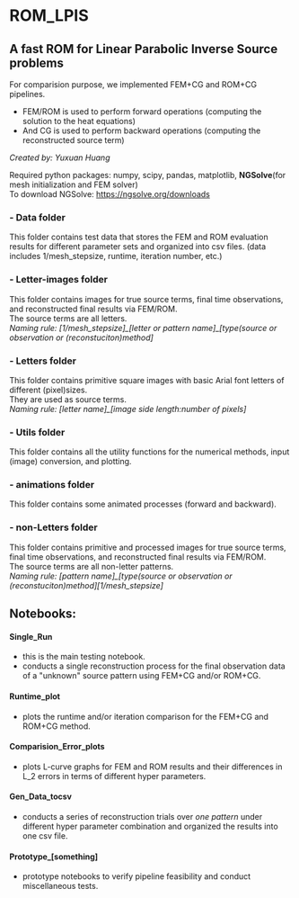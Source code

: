 # ROM_LPIS
## A fast ROM for Linear Parabolic Inverse Source problems

For comparision purpose, we implemented FEM+CG and ROM+CG pipelines.
- FEM/ROM is used to perform forward operations (computing the solution to the heat equations)
- And CG is used to perform backward operations (computing the reconstructed source term)

*Created by: Yuxuan Huang*

Required python packages:
numpy, scipy, pandas, matplotlib, **NGSolve**(for mesh initialization and FEM solver)
<br>
To download NGSolve: https://ngsolve.org/downloads

### - Data folder
This folder contains test data that stores the FEM and ROM evaluation results for different parameter sets and organized into csv files.
(data includes 1/mesh_stepsize, runtime, iteration number, etc.)

### - Letter-images folder
This folder contains images for true source terms, final time observations, and reconstructed final results via FEM/ROM.
<br>
The source terms are all letters.
<br>
*Naming rule: [1/mesh\_stepsize]\_[letter or pattern name]\_[type(source or observation or (reconstuciton)method]*

### - Letters folder
This folder contains primitive square images with basic Arial font letters of different (pixel)sizes.
<br>
They are used as source terms.
<br>
*Naming rule: [letter name]\_[image side length:number of pixels]*

### - Utils folder
This folder contains all the utility functions for the numerical methods, input (image) conversion, and plotting.

### - animations folder
This folder contains some animated processes (forward and backward).

### - non-Letters folder
This folder contains primitive and processed images for true source terms, final time observations, and reconstructed final results via FEM/ROM.
<br>
The source terms are all non-letter patterns.
<br>
*Naming rule: [pattern name]\_[type(source or observation or (reconstuciton)method][1/mesh_stepsize]*

## Notebooks:
#### Single_Run
- this is the main testing notebook.
- conducts a single reconstruction process for the final observation data of a "unknown" source pattern using FEM+CG and/or ROM+CG.
#### Runtime_plot
- plots the runtime and/or iteration comparison for the FEM+CG and ROM+CG method.
#### Comparision_Error_plots
- plots L-curve graphs for FEM and ROM results and their differences in L_2 errors in terms of different hyper parameters.
#### Gen_Data_tocsv
- conducts a series of reconstruction trials over *one pattern* under different hyper parameter combination and organized the results into one csv file.
#### Prototype_[something]
- prototype notebooks to verify pipeline feasibility and conduct miscellaneous tests.


